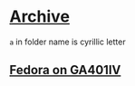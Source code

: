 # [Archive](../README.md)

`а` in folder name is cyrillic letter

## [Fedora on GA401IV](./fedora.md)
